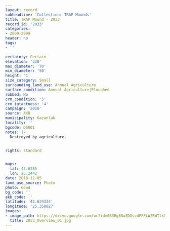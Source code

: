 ```yaml
---
layout: record
subheadline: 'Collection: TRAP Mounds'
title: TRAP Mound - 2033
record_id: '2033'
categories:
- 2000-2999
header: no
tags:
- ''

certainty: Certain
elevation: '338'
max_diameter: '70'
min_diameter: '50'
height: '1'
size_category: Small
surrounding_land_use: Annual Agriculture
surface_condition: Annual Agriculture|Ploughed
robbed: No
crm_condition: '5'
crm_intactness: '4'
campaign: '2010'
source: AKB
municipality: Kazanlak
locality: ''
bgcode: DS001
notes: |-
  Destroyed by agriculture.


rights: standard


maps:
  lat: 42.6285
  lon: 25.2442
date: 2018-12-05
land_use_source: Photo
photo: Good
bg_code: ''
akb_code: ''
latitude: '42.624334'
longitude: '25.358027'
images:
- image_path: https://drive.google.com/uc?id=0B3Rg88wZDQscdFFPLWZRWTlkNUk
  title: 2033_Overview_01.jpg
---
```

